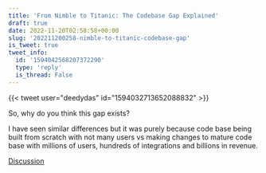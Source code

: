 ```yaml
---
title: 'From Nimble to Titanic: The Codebase Gap Explained'
draft: true
date: 2022-11-20T02:58:58+00:00
slug: '202211200258-nimble-to-titanic-codebase-gap'
is_tweet: true
tweet_info:
  id: '1594042568207372290'
  type: 'reply'
  is_thread: False
---
```




{{< tweet user="deedydas" id="1594032713652088832" >}}

So, why do you think this gap exists? 

I have seen similar differences but it was purely because code base being built from scratch with not many users vs making changes to mature code base with millions of users, hundreds of integrations and billions in revenue.

[Discussion](https://x.com/sytelus/status/1594042568207372290)
